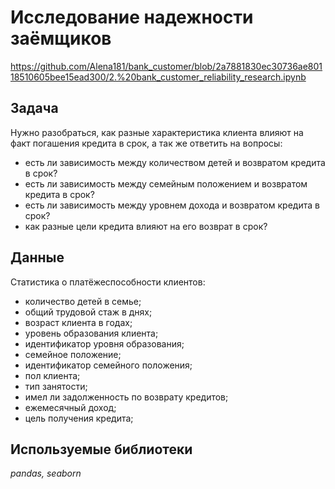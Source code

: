 # Исследование надежности заёмщиков

https://github.com/Alena181/bank_customer/blob/2a7881830ec30736ae80118510605bee15ead300/2.%20bank_customer_reliability_research.ipynb

## Задача 

Нужно разобраться, как разные характеристика клиента влияют на факт погашения кредита в срок, а так же ответить на вопросы:

- есть ли зависимость между количеством детей и возвратом кредита в срок?
- есть ли зависимость между семейным положением и возвратом кредита в срок?
- есть ли зависимость между уровнем дохода и возвратом кредита в срок?
- как разные цели кредита влияют на его возврат в срок?

## Данные

Статистика о платёжеспособности клиентов:
- количество детей в семье;
- общий трудовой стаж в днях;
- возраст клиента в годах;
- уровень образования клиента;
- идентификатор уровня образования;
- семейное положение;
- идентификатор семейного положения;
- пол клиента;
- тип занятости;
- имел ли задолженность по возврату кредитов;
- ежемесячный доход;
- цель получения кредита;

## Используемые библиотеки

*pandas, seaborn* 

